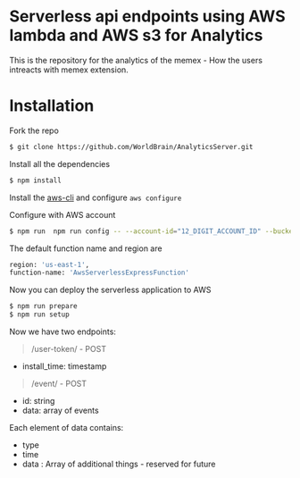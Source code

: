 # Serverless api endpoints using AWS lambda and AWS s3 for Analytics

This is the repository for the analytics of the memex - How the users intreacts with memex extension.

# Installation
Fork the repo
```sh
$ git clone https://github.com/WorldBrain/AnalyticsServer.git
```

Install all the dependencies
```sh
$ npm install
```

Install the [aws-cli](https://docs.aws.amazon.com/cli/latest/userguide/installing.html) and configure `aws configure`

Configure with AWS account
```sh
$ npm run  npm run config -- --account-id="12_DIGIT_ACCOUNT_ID" --bucket-name="UNIQUE_BUCKET_NAME" --function-name="LAMBDA _FUNCTION_NAME" --region="REGION"
```

The default function name and region are
```sh
region: 'us-east-1',
function-name: 'AwsServerlessExpressFunction'
```

Now you can deploy the serverless application to AWS

```sh
$ npm run prepare
$ npm run setup
```

Now we have two endpoints:
> /user-token/ - POST
- install_time: timestamp

> /event/ - POST
  - id: string
  - data: array of events

Each element of data contains:
  - type
  - time
  - data : Array of additional things - reserved for future
